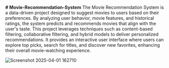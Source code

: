 **# Movie-Recommendation-System**
The Movie Recommendation System is a data-driven project designed to suggest movies to users based on their preferences. By analyzing user behavior, movie features, and historical ratings, the system predicts and recommends movies that align with the user's taste. This project leverages techniques such as content-based filtering, collaborative filtering, and hybrid models to deliver personalized recommendations. It provides an interactive user interface where users can explore top picks, search for titles, and discover new favorites, enhancing their overall movie-watching experience.

![Screenshot 2025-04-01 162710](https://github.com/user-attachments/assets/ae6bb9c4-86be-4e45-b9c7-5a41739bca6f)
